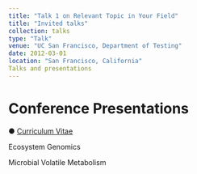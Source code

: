 ```yaml
---
title: "Talk 1 on Relevant Topic in Your Field"
title: "Invited talks"
collection: talks
type: "Talk"
venue: "UC San Francisco, Department of Testing"
date: 2012-03-01
location: "San Francisco, California"
Talks and presentations
---
```



Conference Presentations
======
● [Curriculum Vitae](https://ianzhaoxinzhang.github.io//cv/)

Ecosystem Genomics

Microbial Volatile Metabolism
